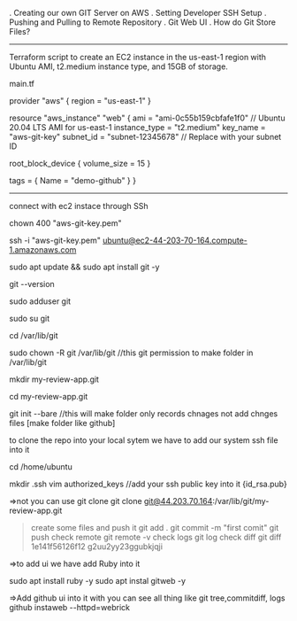 . Creating our own GIT Server on AWS
. Setting Developer SSH Setup
. Pushing and Pulling to Remote Repository
. Git Web UI
. How do Git Store Files?

-------------------------------------------------------------------------------------------------

Terraform script to create an EC2 instance in the us-east-1 region with Ubuntu AMI, t2.medium instance type, and 15GB of storage.

main.tf

provider "aws" {
  region = "us-east-1"
}

resource "aws_instance" "web" {
  ami           = "ami-0c55b159cbfafe1f0" // Ubuntu 20.04 LTS AMI for us-east-1
  instance_type = "t2.medium"
  key_name      = "aws-git-key"
  subnet_id     = "subnet-12345678" // Replace with your subnet ID

  root_block_device {
    volume_size = 15
  }

  tags = {
    Name = "demo-github"
  }
}

---------------------------------------------------------------------------------------
connect with ec2 instace through SSh 

chown 400 "aws-git-key.pem"

ssh -i "aws-git-key.pem" ubuntu@ec2-44-203-70-164.compute-1.amazonaws.com

sudo apt update && sudo apt install git -y

git --version

sudo adduser git

sudo su git

cd /var/lib/git

sudo chown -R git /var/lib/git //this git permission to make folder in /var/lib/git

mkdir my-review-app.git

cd my-review-app.git

git init --bare //this will make folder only records chnages not add chnges files [make folder like github]

to clone the repo  into your local sytem we have to add our system ssh file into it 

cd /home/ubuntu

mkdir .ssh
vim authorized_keys //add your ssh public key into it {id_rsa.pub}

=>not you can use git clone 
 git clone git@44.203.70.164:/var/lib/git/my-review-app.git
 >create some files and push it 
 git add .
 git commit -m "first comit"
 git push 
>check remote
git remote -v
 >check logs
 git log
 >check diff
 git diff 1e141f56126f12 g2uu2yy23ggubkjqji

=>to add ui we have add Ruby into it 

sudo apt install ruby -y
sudo apt instal gitweb -y

=>Add github ui into it with you can see all thing like git tree,commitdiff, logs
github instaweb --httpd=webrick



